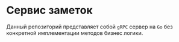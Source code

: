 # Сервис заметок

Данный репозиторий представляет собой `gRPC` сервер на `Go` без конкретной имплементации методов бизнес логики.
